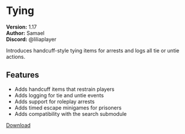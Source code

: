 # Tying

**Version:** 1.17  
**Author:** Samael  
**Discord:** @liliaplayer  

Introduces handcuff-style tying items for arrests and logs all tie or untie actions.

## Features

- Adds handcuff items that restrain players
- Adds logging for tie and untie events
- Adds support for roleplay arrests
- Adds timed escape minigames for prisoners
- Adds compatibility with the search submodule

[Download](https://github.com/LiliaFramework/Modules/raw/refs/heads/gh-pages/tying.zip)
